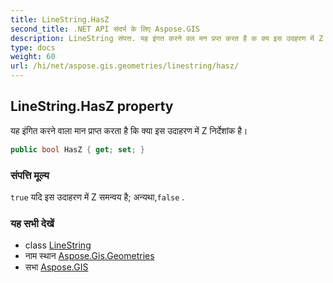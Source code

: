 ```yaml
---
title: LineString.HasZ
second_title: .NET API संदर्भ के लिए Aspose.GIS
description: LineString संपत्त. यह इंगत करने वल मन प्रप्त करत है क क्य इस उदहरण में Z नर्देशंक है
type: docs
weight: 60
url: /hi/net/aspose.gis.geometries/linestring/hasz/
---
```

## LineString.HasZ property

यह इंगित करने वाला मान प्राप्त करता है कि क्या इस उदाहरण में Z निर्देशांक है।

```csharp
public bool HasZ { get; set; }
```

### संपत्ति मूल्य

`true` यदि इस उदाहरण में Z समन्वय है; अन्यथा,`false` .

### यह सभी देखें

* class [LineString](../)
* नाम स्थान [Aspose.Gis.Geometries](../../linestring/)
* सभा [Aspose.GIS](../../../)


